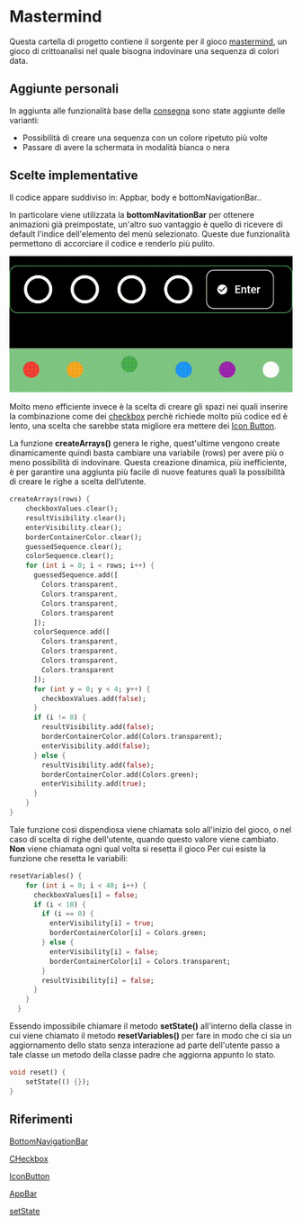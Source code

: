 # Mastermind

Questa cartella di progetto contiene il sorgente per il gioco [mastermind](https://it.wikipedia.org/wiki/Mastermind), un gioco di crittoanalisi nel quale bisogna indovinare una sequenza di colori data.

## Aggiunte personali

In aggiunta alle funzionalità base della [consegna](https://gitlab.com/zuclassroom2223/consegne/-/blob/main/flutter_01_mastermind.md) sono state aggiunte delle varianti:
 - Possibilità di creare una sequenza con un colore ripetuto più volte
 - Passare di avere la schermata in modalità bianca o nera


## Scelte implementative

Il codice appare suddiviso in: Appbar, body e bottomNavigationBar..

In particolare viene utilizzata la **bottomNavitationBar** per ottenere animazioni già preimpostate, un'altro suo vantaggio è quello di ricevere di default l'indice dell'elemento del menù selezionato. Queste due funzionalità permettono di accorciare il codice e renderlo più pulito.

![Alt Text](https://github.com/Sebastiano0/TPSIT/blob/main/mastermind/assets/inserimento.gif)

Molto meno efficiente invece è la scelta di creare gli spazi nei quali inserire la combinazione come dei [checkbox](https://api.flutter.dev/flutter/material/Checkbox-class.html) perchè richiede molto più codice ed è lento, una scelta che sarebbe stata migliore era mettere dei [Icon Button](https://mui.com/material-ui/api/icon-button/).

La funzione **createArrays()** genera le righe, quest'ultime vengono create dinamicamente quindi basta cambiare una variabile (rows) per avere più o meno possibilità di indovinare. Questa creazione dinamica, più inefficiente, è per garantire una aggiunta più facile di nuove features quali la possibilità di creare le righe a scelta dell’utente.
```dart
createArrays(rows) {
    checkboxValues.clear();
    resultVisibility.clear();
    enterVisibility.clear();
    borderContainerColor.clear();
    guessedSequence.clear();
    colorSequence.clear();
    for (int i = 0; i < rows; i++) {
      guessedSequence.add([
        Colors.transparent,
        Colors.transparent,
        Colors.transparent,
        Colors.transparent
      ]);
      colorSequence.add([
        Colors.transparent,
        Colors.transparent,
        Colors.transparent,
        Colors.transparent
      ]);
      for (int y = 0; y < 4; y++) {
        checkboxValues.add(false);
      }
      if (i != 0) {
        resultVisibility.add(false);
        borderContainerColor.add(Colors.transparent);
        enterVisibility.add(false);
      } else {
        resultVisibility.add(false);
        borderContainerColor.add(Colors.green);
        enterVisibility.add(true);
      }
    }
}
```
Tale funzione così dispendiosa viene chiamata solo all'inizio del gioco, o nel caso di scelta di righe dell'utente, quando questo valore viene cambiato. **Non** viene chiamata ogni qual volta si resetta il gioco Per cui esiste la funzione che resetta le variabili:
```dart
resetVariables() {
    for (int i = 0; i < 40; i++) {
      checkboxValues[i] = false;
      if (i < 10) {
        if (i == 0) {
          enterVisibility[i] = true;
          borderContainerColor[i] = Colors.green;
        } else {
          enterVisibility[i] = false;
          borderContainerColor[i] = Colors.transparent;
        }
        resultVisibility[i] = false;
      }
    }
  }
 ```

Essendo impossibile chiamare il metodo **setState()** all'interno della classe in cui viene chiamato il metodo **resetVariables()** per fare in modo che ci sia un aggiornamento dello stato senza interazione ad parte dell'utente passo a tale classe un metodo della classe padre che aggiorna appunto lo stato.

```dart
void reset() {
    setState(() {});
}
```
## Riferimenti
[BottomNavigationBar](https://api.flutter.dev/flutter/material/BottomNavigationBar-class.html)

[CHeckbox](https://api.flutter.dev/flutter/material/Checkbox-class.html)

[IconButton](https://api.flutter.dev/flutter/material/IconButton-class.html)

[AppBar](https://api.flutter.dev/flutter/material/AppBar-class.html)

[setState](https://api.flutter.dev/flutter/widgets/State/setState.html)
